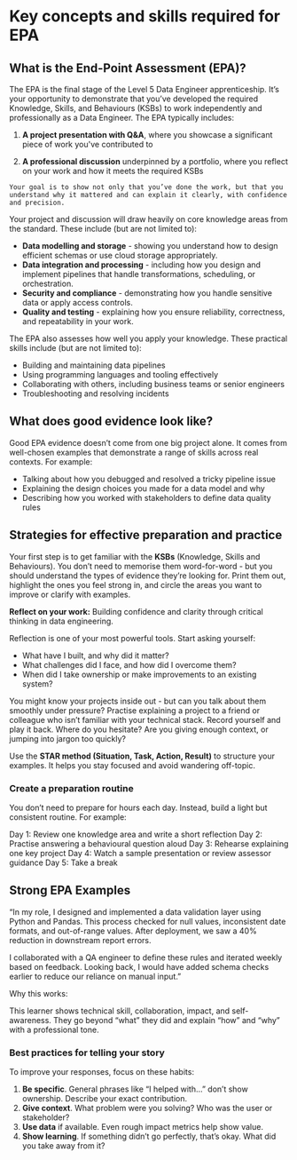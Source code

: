 # Key concepts and skills required for EPA

## What is the End-Point Assessment (EPA)?

The EPA is the final stage of the Level 5 Data Engineer apprenticeship. It’s your opportunity to demonstrate that you’ve developed the required Knowledge, Skills, and Behaviours (KSBs) to work independently and professionally as a Data Engineer. The EPA typically includes:

1. **A project presentation with Q&A**, where you showcase a significant piece of work you've contributed to

2. **A professional discussion** underpinned by a portfolio, where you reflect on your work and how it meets the required KSBs

`Your goal is to show not only that you’ve done the work, but that you understand why it mattered and can explain it clearly, with confidence and precision.`

Your project and discussion will draw heavily on core knowledge areas from the standard. These include (but are not limited to):

- **Data modelling and storage** - showing you understand how to design efficient schemas or use cloud storage appropriately.
- **Data integration and processing** - including how you design and implement pipelines that handle transformations, scheduling, or orchestration.
- **Security and compliance** - demonstrating how you handle sensitive data or apply access controls.
- **Quality and testing** - explaining how you ensure reliability, correctness, and repeatability in your work.

The EPA also assesses how well you apply your knowledge. These practical skills include (but are not limited to):

- Building and maintaining data pipelines
- Using programming languages and tooling effectively
- Collaborating with others, including business teams or senior engineers
- Troubleshooting and resolving incidents

## What does good evidence look like?

Good EPA evidence doesn’t come from one big project alone. It comes from well-chosen examples that demonstrate a range of skills across real contexts. For example:

- Talking about how you debugged and resolved a tricky pipeline issue
- Explaining the design choices you made for a data model and why
- Describing how you worked with stakeholders to define data quality rules

## Strategies for effective preparation and practice

Your first step is to get familiar with the **KSBs** (Knowledge, Skills and Behaviours). You don’t need to memorise them word-for-word - but you should understand the types of evidence they’re looking for. Print them out, highlight the ones you feel strong in, and circle the areas you want to improve or clarify with examples.

**Reflect on your work:** Building confidence and clarity through critical thinking in data engineering.

Reflection is one of your most powerful tools. Start asking yourself:

- What have I built, and why did it matter?
- What challenges did I face, and how did I overcome them?
- When did I take ownership or make improvements to an existing system?

You might know your projects inside out - but can you talk about them smoothly under pressure? Practise explaining a project to a friend or colleague who isn’t familiar with your technical stack. Record yourself and play it back. Where do you hesitate? Are you giving enough context, or jumping into jargon too quickly? 

Use the **STAR method (Situation, Task, Action, Result)** to structure your examples. It helps you stay focused and avoid wandering off-topic.

### Create a preparation routine

You don’t need to prepare for hours each day. Instead, build a light but consistent routine. For example:

Day 1: Review one knowledge area and write a short reflection
Day 2: Practise answering a behavioural question aloud
Day 3: Rehearse explaining one key project
Day 4: Watch a sample presentation or review assessor guidance
Day 5: Take a break

## Strong EPA Examples

“In my role, I designed and implemented a data validation layer using Python and Pandas. This process checked for null values, inconsistent date formats, and out-of-range values. After deployment, we saw a 40% reduction in downstream report errors.

I collaborated with a QA engineer to define these rules and iterated weekly based on feedback. Looking back, I would have added schema checks earlier to reduce our reliance on manual input.”

Why this works:

This learner shows technical skill, collaboration, impact, and self-awareness. They go beyond “what” they did and explain “how” and “why” with a professional tone.

### Best practices for telling your story

To improve your responses, focus on these habits:

1. **Be specific**. General phrases like “I helped with…” don’t show ownership. Describe your exact contribution.
2. **Give context**. What problem were you solving? Who was the user or stakeholder?
3. **Use data** if available. Even rough impact metrics help show value.
4. **Show learning**. If something didn’t go perfectly, that’s okay. What did you take away from it?



